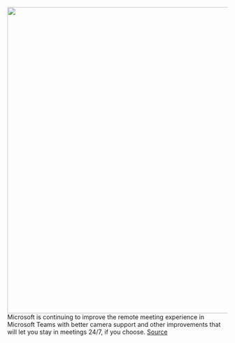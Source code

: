 <img src='https://cdn.vox-cdn.com/thumbor/61nka8xqVa0JgrtFtwVIWHIi7Go=/0x0:1593x894/1200x800/filters:focal(670x320:924x574)/cdn.vox-cdn.com/uploads/chorus_image/image/69834657/Qd9KibJ.0.png' width='700px' /><br/>
Microsoft is continuing to improve the remote meeting experience in Microsoft Teams with better camera support and other improvements that will let you stay in meetings 24/7, if you choose.
<a href='https://www.theverge.com/2021/9/9/22664297/microsoft-teams-apple-carplay-support-new-features-hybrid-work'> Source <a/>